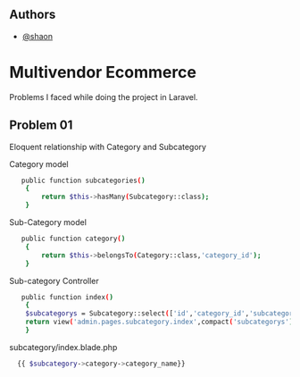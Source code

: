 
## Authors

- [@shaon](https://github.com/shaon-sarker)


# Multivendor Ecommerce

Problems I faced while doing the project in Laravel.



## Problem 01

Eloquent relationship with Category and Subcategory

Category model

```bash
   public function subcategories()
    {
        return $this->hasMany(Subcategory::class);
    }
```
Sub-Category model

```bash
   public function category()
    {
        return $this->belongsTo(Category::class,'category_id');
    }
 ```
 Sub-category Controller
```bash
   public function index()
    {
    $subcategorys = Subcategory::select(['id','category_id','subcategory_name','subcategory_slug'])->with('category')->paginate(3);
    return view('admin.pages.subcategory.index',compact('subcategorys'));
    }
 ```
  subcategory/index.blade.php 
```bash
  {{ $subcategory->category->category_name}}
 ```